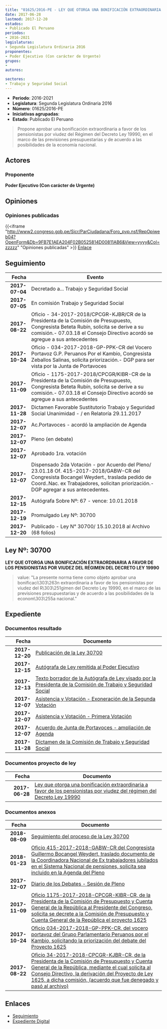 ```yaml
---
title: "01625/2016-PE - LEY QUE OTORGA UNA BONIFICACIÓN EXTRAORDINARIA A FAVOR DE LOS PENSIONISTAS POR VIUDEZ DEL RÉGIMEN DEL DECRETO LEY 19990"
date: 2017-06-28
lastmod: 2017-12-20
estados:
- Publicado El Peruano
periodos:
- 2016-2021
legislaturas:
- Segunda Legislatura Ordinaria 2016
proponentes:
- Poder Ejecutivo (Con carácter de Urgente)
grupos:
- 
autores:

sectores:
- Trabajo y Seguridad Social
---
```

- **Periodo**: 2016-2021
- **Legislatura**: Segunda Legislatura Ordinaria 2016
- **Número**: 01625/2016-PE
- **Iniciativas agrupadas**: 
- **Estado**: Publicado El Peruano

> Propone aprobar una bonificación extraordinaria a favor de los pensionistas por viudez del Régimen del Decreto Ley 19990, en el marco de las previsiones presupuestarias y de acuerdo a las posibilidades de la economía nacional.


## Actores

### Proponente

**Poder Ejecutivo (Con carácter de Urgente)**

## Opiniones

### Opiniones publicadas

{{<iframe "http://www2.congreso.gob.pe/Sicr/ParCiudadana/Foro_pvp.nsf/RepOpiweb04?OpenForm&Db=9FB7E1AEA204F02B0525814D00811AB6&View=yyyy&Col=zzzzz" "Opiniones publicadas" >}}
[Enlace](http://www2.congreso.gob.pe/Sicr/ParCiudadana/Foro_pvp.nsf/RepOpiweb04?OpenForm&Db=9FB7E1AEA204F02B0525814D00811AB6&View=yyyy&Col=zzzzz)


## Seguimiento

| Fecha | Evento |
|------:|--------|
| **2017-07-04** | Decretado a... Trabajo y Seguridad Social |
| **2017-07-05** | En comisión Trabajo y Seguridad Social |
| **2017-08-22** | Oficio - 34-2017-2018/CPCGR-KJBR/CR de la Presidenta de la Comisión de Presupuesto, Congresista Beteta Rubín, solicita se derive a su comisión.- 07.03.18 el Consejo Directivo acordó se agregue a sus antecedentes |
| **2017-10-24** | Oficio - 034-2017-2018-GP-PPK-CR del Vocero Portavoz G.P. Peruanos Por el Kambio, Congresista Zeballos Salinas, solicita priorización.- DGP para ser vista por la Junta de Portavoces |
| **2017-11-09** | Oficio - 1175-2017-2018/CPCGR/KIBR-CR de la Presidenta de la Comisión de Presupuesto, Congresista Beteta Rubín, solicita se derive a su comisión.- 07.03.18 el Consejo Directivo acordó se agregue a sus antecedentes |
| **2017-11-28** | Dictamen Favorable Sustitutorio Trabajo y Seguridad Social Unanimidad - / en Relatoría 29.11.2017 |
| **2017-12-07** | Ac.Portavoces - acordó la ampliación de Agenda |
| **2017-12-07** | Pleno (en debate) |
| **2017-12-07** | Aprobado 1ra. votación |
| **2017-12-07** | Dispensado 2da Votación - por Acuerdo del Pleno/ 23.01.18 Of. 415-2017-2018/GABW-CR del Congresista Bocangel Weydert., traslada pedido de Coord..Nac. ex Trabajadores, solicitan priorización.- DGP agregar a sus antecedentes. |
| **2017-12-15** | Autógrafa Sobre Nº: 67 - vence: 10.01.2018 |
| **2017-12-19** | Promulgado Ley Nº: 30700 |
| **2017-12-20** | Publicado - Ley N° 30700/ 15.10.2018 al Archivo (68 folios) |

## Ley Nº: 30700

**LEY QUE OTORGA UNA BONIFICACIÓN EXTRAORDINARIA A FAVOR DE LOS PENSIONISTAS POR VIUDEZ DEL RÉGIMEN DEL DECRETO LEY 19990**

> value: "La presente norma tiene como objeto aprobar una bonificaci\303\263n extraordinaria a favor de los pensionistas por viudez del R\303\251gimen del Decreto Ley 19990, en el marco de las previsiones presupuestarias y de acuerdo a las posibilidades de la econom\303\255a nacional."


## Expediente

### Documentos resultado

| Fecha | Documento |
|------:|-----------|
| **2017-12-20** | [Publicación de la Ley 30700](http://www.leyes.congreso.gob.pe/Documentos/2016_2021/ADLP/Normas_Legales/30700-LEY.pdf) |
| **2017-12-15** | [Autógrafa de Ley remitida al Poder Ejecutivo](http://www.leyes.congreso.gob.pe/Documentos/2016_2021/ADLP/Texto_Aprobado/AU0162520171215.pdf) |
| **2017-12-13** | [Texto borrador de la Autógrafa de Ley visado por la Presidenta de la Comisión de Trabajo y Seguridad Social](http://www.leyes.congreso.gob.pe/Documentos/2016_2021/Texto_Borrador_de_Autografa/BAU0162520171213.pdf) |
| **2017-12-07** | [Asistencia y Votación - Exoneración de la Segunda Votación](http://www.leyes.congreso.gob.pe/Documentos/2016_2021/Asistencia_y_Votacion/Proyectos_de_Ley/Exoneracion_de_Segunda_Votacion/ESV0162520171207..pdf) |
| **2017-12-07** | [Asistencia y Votación - Primera Votación](http://www.leyes.congreso.gob.pe/Documentos/2016_2021/Asistencia_y_Votacion/Proyectos_de_Ley/AV0162520171207..pdf) |
| **2017-12-07** | [Acuerdo de Junta de Portavoces - ampliación de Agenda](http://www.leyes.congreso.gob.pe/Documentos/2016_2021/Acuerdos/Junta_Portavoces/AJP0162520171207.PDF) |
| **2017-11-28** | [Dictamen de la Comisión de Trabajo y Seguridad Social](http://www.leyes.congreso.gob.pe/Documentos/2016_2021/Dictamenes/Proyectos_de_Ley/01625DC22MAY20171128..pdf) |

### Documentos proyecto de ley

| Fecha | Documento |
|------:|-----------|
| **2017-06-28** | [Ley que otorga una bonificación extraordinaria a favor de los pensionistas por viudez del régimen del Decreto Ley 19990](http://www.leyes.congreso.gob.pe/Documentos/2016_2021/Proyectos_de_Ley_y_de_Resoluciones_Legislativas/PL0162520170628..pdf) |

### Documentos anexos

| Fecha | Documento |
|------:|-----------|
| **2018-08-09** | [Seguimiento del proceso de la Ley 30700](http://www.leyes.congreso.gob.pe/Documentos/2016_2021/Seguimiento_de_Proyectos_de_Ley/01625PL20180809.pdf) |
| **2018-01-23** | [Oficio 415-2017-2018-GABW-CR del Congresista Guillermo Bocangel Weydert, traslado documento de la Coordinadora Nacional de Ex trabajadores jubilados en el Sistema Nacional de pensiones, solicita sea incluido en la Agenda del Pleno](http://www.leyes.congreso.gob.pe/Documentos/2016_2021/Oficios/Congresistas/OFICIO-415-2017-2018-GABW-CR.pdf) |
| **2017-12-07** | [Diario de los Debates - Sesión de Pleno](http://www.leyes.congreso.gob.pe/Documentos/2016_2021/ADLP/Diario_Debates/30700-TDD.pdf) |
| **2017-11-09** | [Oficio 1175-2017-2018-CPCGR-KIBR-CR, de la Presidenta de la Comisión de Presupuesto y Cuenta General de la República al Presidente del Congreso, solicita se decrete a la Comisión de Presupuesto y Cuenta General de la República el proyecto 1625](http://www.leyes.congreso.gob.pe/Documentos/2016_2021/Oficios/Comisiones_Ordinarias/OFICIO-1175-2017-2018-CPCGR-KJBR-CR..pdf) |
| **2017-10-24** | [Oficio 034-2017-2018-GP-PPK-CR, del vocero portavoz del Grupo Parlamentario Peruanos por el Kambio, solicitando la priorización del debate del Proyecto 1625](http://www.leyes.congreso.gob.pe/Documentos/2016_2021/Oficios/Congresistas/OFICIO-034-2017-2018-GP-PPK-CR.PDF) |
| **2017-08-22** | [Oficio 34-2017-2018-CPCGR-KJBR-CR, de la Presidenta de la Comisión de Presupuesto y Cuenta General de la República, mediante el cual solicita al Consejo Directivo, la derivación del Proyecto de Ley 1625, a dicha comisión, (acuerdo que fue denegado y pasó al archivo)](http://www.leyes.congreso.gob.pe/Documentos/2016_2021/Oficios/Comisiones_Ordinarias/OFICIO-34-2017-2018-CPCGR-KJBR-CR..pdf) |

## Enlaces

- [Seguimiento](http://www2.congreso.gob.pe/Sicr/TraDocEstProc/CLProLey2016.nsf/f7fff46988ca05b1052578e100829cc7/eb2e40414dfca63705258150005c9fbb?OpenDocument)
- [Expediente Digital](http://www2.congreso.gob.pe/Sicr/TraDocEstProc/Expvirt_2011.nsf/visbusqptramdoc1621/01625?opendocument)

